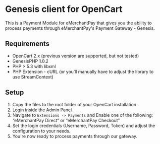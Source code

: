 Genesis client for OpenCart
=============================

This is a Payment Module for eMerchantPay that gives you the ability to process payments through eMerchantPay's Payment Gateway - Genesis.

Requirements
------------

* OpenCart 2.x (previous version are supported, but not tested)
* GenesisPHP 1.0.2
* PHP  > 5.3 with libxml
* PHP Extension - cURL (or you’ll manually have to adjust the library to use StreamContext)

Setup
------------

1. Copy the files to the root folder of your OpenCart installation
2. Login inside the Admin Panel
3. Navigate to `Extensions -> Payments` and Enable one of the following: “eMerchantPay Direct” or “eMerchantPay Checkout”
4. Set the login credentials (Username, Password, Token) and adjust the configuration to your needs.
5. You're now ready to process payments through our gateway.
